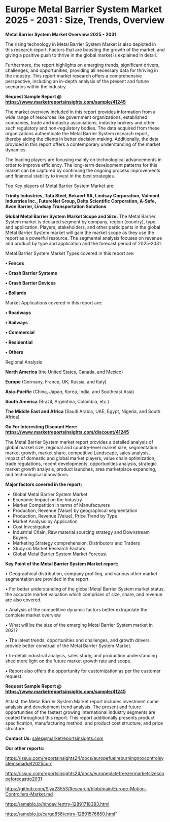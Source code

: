 # Europe Metal Barrier System Market 2025 - 2031 : Size, Trends, Overview

<Strong> Metal Barrier System Market Overview 2025 - 2031</strong>

The rising technology in Metal Barrier System Market is also depicted in this research report. Factors that are boosting the growth of the market, and giving a positive push to thrive in the global market is explained in detail.

Furthermore, the report highlights on emerging trends, significant drivers, challenges, and opportunities, providing all necessary data for thriving in the industry. This report market research offers a comprehensive perspective, including an in-depth analysis of the present and future scenarios within the industry.

<strong>Request Sample Report @ <a href=https://www.marketreportsinsights.com/sample/41245>https://www.marketreportsinsights.com/sample/41245</a></strong>

The market overview included in this report provides information from a wide range of resources like government organizations, established companies, trade and industry associations, industry brokers and other such regulatory and non-regulatory bodies. The data acquired from these organizations authenticate the Metal Barrier System research report, thereby aiding the clients in better decision making. Additionally, the data provided in this report offers a contemporary understanding of the market dynamics.

The leading players are focusing mainly on technological advancements in order to improve efficiency. The long-term development patterns for this market can be captured by continuing the ongoing process improvements and financial stability to invest in the best strategies.

Top Key players of Metal Barrier System Market are:

<strong>Trinity Industries, Tata Steel, Bekaert SA, Lindsay Corporation, Valmont Industries Inc., FutureNet Group, Delta Scientific Corporation, A-Safe, Avon Barrier, Lindsay Transportation Solutions</strong>

<strong><b>Global Metal Barrier System Market Scope and Size:</b></strong>
The Metal Barrier System market is declared segment by company, region (country), type, and application. Players, stakeholders, and other participants in the global Metal Barrier System market will gain the market scope as they use the report as a powerful resource. The segmental analysis focuses on revenue and product by type and application and the forecast period of 2025-2031.

Metal Barrier System Market Types covered in this report are:

<strong>•  Fences

•  Crash Barrier Systems

•  Crash Barrier Devices

•  Bollards</strong>

Market Applications covered in this report are:

<strong>•  Roadways

•  Railways

•  Commercial

•  Residential

•  Others</strong> 

Regional Analysis

<strong>North America</strong> (the United States, Canada, and Mexico)

<strong>Europe</strong> (Germany, France, UK, Russia, and Italy)

<strong>Asia-Pacific</strong> (China, Japan, Korea, India, and Southeast Asia)

<strong>South America</strong> (Brazil, Argentina, Colombia, etc.)

<strong>The Middle East and Africa</strong> (Saudi Arabia, UAE, Egypt, Nigeria, and South Africa)

<strong>Go For Interesting Discount Here: <a href=https://www.marketreportsinsights.com/discount/41245>https://www.marketreportsinsights.com/discount/41245</a></strong>

The Metal Barrier System market report provides a detailed analysis of global market size, regional and country-level market size, segmentation market growth, market share, competitive Landscape, sales analysis, impact of domestic and global market players, value chain optimization, trade regulations, recent developments, opportunities analysis, strategic market growth analysis, product launches, area marketplace expanding, and technological innovations.

<strong><b>Major factors covered in the report:</b></strong>
<ul>
  <li>Global Metal Barrier System Market </li>
  <li>Economic Impact on the Industry</li>
  <li>Market Competition in terms of Manufacturers</li>
  <li>Production, Revenue (Value) by geographical segmentation</li>
  <li>Production, Revenue (Value), Price Trend by Type</li>
  <li>Market Analysis by Application</li>
  <li>Cost Investigation</li>
  <li>Industrial Chain, Raw material sourcing strategy and Downstream Buyers</li>
  <li>Marketing Strategy comprehension, Distributors and Traders</li>
  <li>Study on Market Research Factors</li>
  <li>Global Metal Barrier System Market Forecast</li>
</ul>

<strong><b>Key Point of the Metal Barrier System Market report:</b></strong>

• Geographical distribution, company profiling, and various other market segmentation are provided in the report.

• For better understanding of the global Metal Barrier System market status, the accurate market valuation which comprises of size, share, and revenue are also covered.

• Analysis of the competitive dynamic factors better extrapolate the complete market overview

• What will be the size of the emerging Metal Barrier System market in 2031?

• The latest trends, opportunities and challenges, and growth drivers provide better construal of the Metal Barrier System Market.

• In-detail industrial analysis, sales study, and production understanding shed more light on the future market growth rate and scope.

• Report also offers the opportunity for customization as per the customer request.

<strong>Request Sample Report @ <a href=https://www.marketreportsinsights.com/sample/41245>https://www.marketreportsinsights.com/sample/41245</a></strong>

At last, the Metal Barrier System Market report includes investment come analysis and development trend analysis. The present and future opportunities of the fastest growing international industry segments are coated throughout this report. This report additionally presents product specification, manufacturing method, and product cost structure, and price structure.

<strong>Contact Us:</strong>
sales@marketreportsinsights.com

<strong>Our other reports:</strong>

<a href=https://issuu.com/reportsinsights24/docs/europefuelreburningnoxcontrolsystemsmarket2025curr>https://issuu.com/reportsinsights24/docs/europefuelreburningnoxcontrolsystemsmarket2025curr</a>

<a href=https://issuu.com/reportsinsights24/docs/europeplatefreezermarketsizescopeforecastto2031>https://issuu.com/reportsinsights24/docs/europeplatefreezermarketsizescopeforecastto2031</a>

<a href=https://github.com/Siya23553/Research/blob/main/Europe-Motion-Controllers-Market.md>https://github.com/Siya23553/Research/blob/main/Europe-Motion-Controllers-Market.md</a>

<a href=https://ameblo.jp/hindavi/entry-12891718393.html>https://ameblo.jp/hindavi/entry-12891718393.html</a>

<a href=https://ameblo.jp/cargo656/entry-12891576650.html>https://ameblo.jp/cargo656/entry-12891576650.html</a>"
